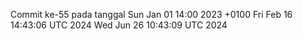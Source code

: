 Commit ke-55 pada tanggal Sun Jan 01 14:00 2023 +0100
Fri Feb 16 14:43:06 UTC 2024
Wed Jun 26 10:43:09 UTC 2024
